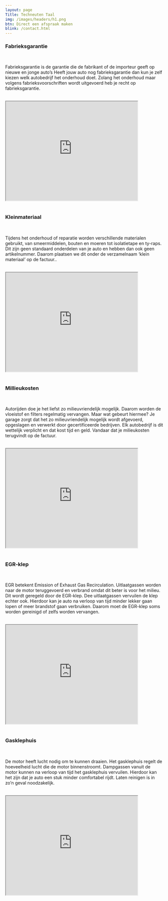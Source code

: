 ```yaml
---
layout: page
Title: Techneuten Taal
img: /images/headers/h1.png
btn: Direct een afspraak maken
blink: /contact.html
---
```

<div class="container">
	<div>
		<h3>Fabrieksgarantie</h3>
		<br>
		<p>Fabrieksgarantie is de garantie die de fabrikant of de importeur geeft op nieuwe en jonge auto’s
		Heeft jouw auto nog fabrieksgarantie dan kun je zelf kiezen welk autobedrijf het onderhoud doet. Zolang het onderhoud maar volgens fabrieksvoorschriften wordt uitgevoerd heb je recht op fabrieksgarantie.</p>
		<br>
		<iframe width="420" height="315"
		src="https://www.youtube.com/embed/y1AcpvK88C4">
		</iframe>
	</div>
		<br>
	<div>
		<h3>Kleinmateriaal</h3>
		<br>
		<p>Tijdens het onderhoud of reparatie worden verschillende materialen gebruikt, van smeermiddelen, bouten en moeren tot isolatietape en ty-raps. Dit zijn geen standaard onderdelen van je auto en hebben dan ook geen
		artikelnummer. Daarom plaatsen we dit onder de verzamelnaam ‘klein materiaal’ op de factuur..</p>
		<br>
		<iframe width="420" height="315"
		src="https://www.youtube.com/embed/QWdnVZjrBfs">
		</iframe>
	</div>
		<br>
	<div>
		<h3>Millieukosten</h3>
		<br>
		<p>Autorijden doe je het liefst zo milieuvriendelijk mogelijk. Daarom worden de vloeistof en filters regelmatig vervangen. Maar wat gebeurt hiermee?
		Je garage zorgt dat het zo milieuvriendelijk mogelijk wordt afgevoerd, opgeslagen en verwerkt door gecertificeerde bedrijven. Elk autobedrijf is dit wettelijk verplicht en dat kost tijd en geld. Vandaar dat je milieukosten terugvindt op de factuur.</p>
		<br>
		<iframe width="420" height="315"
		src="https://www.youtube.com/embed/ASI3-SwSi5Q">
		</iframe>
	</div>
		<br>
	<div>
		<h3>EGR-klep</h3>
		<br>
		<p>EGR betekent Emission of Exhaust Gas Recirculation.
		Uitlaatgassen worden naar de motor teruggevoerd en verbrand omdat dit beter is voor het milieu. Dit wordt geregeld door de EGR-klep. Dee uitlaatgassen vervuilen de klep echter  ook. Hierdoor kan je auto na verloop van tijd minder lekker gaan lopen of meer brandstof gaan verbruiken. Daarom moet de EGR-klep soms worden gereinigd of zelfs worden vervangen.</p>
		<br>
		<iframe width="420" height="315"
		src="https://www.youtube.com/embed/9uqTNTWRv6Y">
		</iframe>
	</div>
		<br>
	<div>
		<h3>Gasklephuis</h3>
		<br>
		<p>De motor heeft lucht nodig om te kunnen draaien. Het gasklephuis regelt de hoeveelheid lucht die de motor binnenstroomt. Dampgassen vanuit de motor kunnen na verloop van tijd het gasklephuis vervuilen. Hierdoor kan het zijn dat je auto een stuk minder comfortabel rijdt. Laten reinigen is in zo’n geval noodzakelijk.</p>
		<br>
		<iframe width="420" height="315"
		src="https://www.youtube.com/embed/e5vYO5sW_W8">
		</iframe>
	</div>
</div>